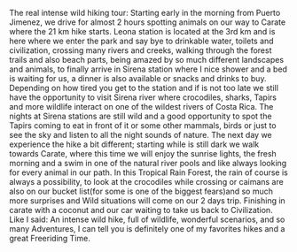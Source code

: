 The real intense wild hiking tour: Starting early in the morning from Puerto Jimenez, we drive for almost 2 hours spotting animals on our way to Carate where the 21 km hike starts. 
Leona station is located at the 3rd km and is here where we enter the park and say bye to drinkable water, toilets and civilization, crossing many rivers and creeks, walking through the forest trails and also beach parts, being amazed by so much different landscapes and animals, to finally arrive in Sirena station where I nice shower and a bed is waiting for us, a dinner is also available or snacks and drinks to buy. 
Depending on how tired you get to the station and if is not too late we still have the opportunity to visit Sirena river where crocodiles, sharks, Tapirs and more wildlife interact on one of the wildest rivers of Costa Rica.
The nights at Sirena stations are still wild and a good opportunity to spot the Tapirs coming to eat in front of it or some other mammals, birds or just to see the sky and listen to all the night sounds of nature.
The next day we experience the hike a bit different; starting while is still dark we walk towards Carate, where this time we will enjoy the sunrise lights, the fresh morning and a swim in one of the natural river pools and like always looking for every animal in our path.
In this Tropical Rain Forest, the rain of course is always a possibility, to look at the crocodiles while crossing or caimans are also on our bucket list(for some is one of the biggest fears)and so much more surprises and Wild situations will come on our 2 days trip.
Finishing in carate with a coconut and our car waiting to take us back to Civilization.
Like I said: An intense wild hike, full of wildlife, wonderful scenarios, and so many Adventures, I can tell you is definitely one of my favorites hikes and a great Freeriding Time.
